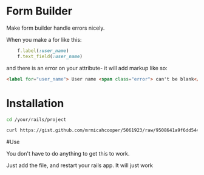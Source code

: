 # Form Builder
Make form builder handle errors nicely.

When you make a for like this:

```ruby
	f.label(:user_name)
	f.text_field(:user_name)
```

and there is an error on your attribute- it will add markup like so:

```html
<label for="user_name"> User name <span class="error"> can't be blank</span></label>
```

# Installation

```bash
cd /your/rails/project

curl https://gist.github.com/mrmicahcooper/5061923/raw/9508641a9f6dd544fd4753164eec32a0c0cb2015/form_builder.rb -o --create-dirs config/initializers/form_builder.rb
```

#Use

You don't have to do anything to get this to work.

Just add the file, and restart your rails app. It will just work
